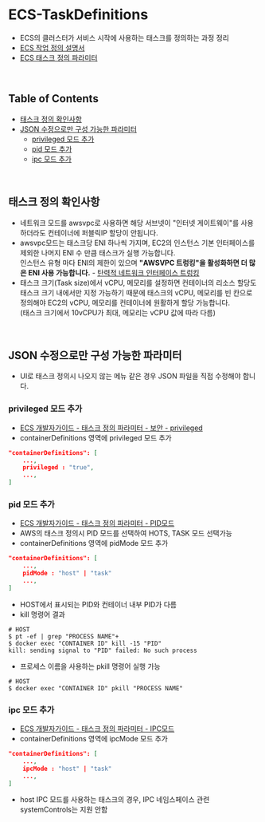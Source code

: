 # ECS-TaskDefinitions
- ECS의 클러스터가 서비스 시작에 사용하는 태스크를 정의하는 과정 정리
- [ECS 작업 정의 설명서](https://docs.aws.amazon.com/ko_kr/AmazonECS/latest/developerguide/task_definitions.html)
- [ECS 태스크 정의 파라미터](https://docs.aws.amazon.com/ko_kr/AmazonECS/latest/developerguide/task_definition_parameters.html)
<br>

## Table of Contents
- [태스크 정의 확인사항](#태스크-정의-확인사항)
- [JSON 수정으로만 구성 가능한 파라미터](#json-수정으로만-구성-가능한-파라미터)
	- [privileged 모드 추가](#privileged-모드-추가)
	- [pid 모드 추가](#pid-모드-추가)
	- [ipc 모드 추가](#ipc-모드-추가)

<br>

## 태스크 정의 확인사항
- 네트워크 모드를 awsvpc로 사용하면 해당 서브넷이 "인터넷 게이트웨이"를 사용하더라도 컨테이너에 퍼블릭IP 할당이 안됩니다.
- awsvpc모드는 태스크당 ENI 하나씩 가지며, EC2의 인스턴스 기본 인터페이스를 제외한 나머지 ENI 수 만큼 태스크가 실행 가능합니다.<br>인스턴스 유형 마다 ENI의 제한이 있으며 <b>"AWSVPC 트렁킹"을 활성화하면 더 많은 ENI 사용 가능합니다.</b> - [탄력적 네트워크 인터페이스 트렁킹](https://docs.aws.amazon.com/ko_kr/AmazonECS/latest/developerguide/container-instance-eni.html?icmpid=docs_ecs_hp_account_settings)
- 태스크 크기(Task size)에서 vCPU, 메모리를 설정하면 컨테이너의 리소스 할당도 태스크 크기 내에서만 지정 가능하기 때문에 태스크의 vCPU, 메모리를 빈 칸으로 정의해야 EC2의 vCPU, 메모리를 컨테이너에 원활하게 할당 가능합니다.<br>(태스크 크기에서 10vCPU가 최대, 메모리는 vCPU 값에 따라 다름)

<br>

## JSON 수정으로만 구성 가능한 파라미터
- UI로 태스크 정의시 나오지 않는 메뉴 같은 경우 JSON 파일을 직접 수정해야 합니다.
### privileged 모드 추가
- [ECS 개발자가이드 - 태스크 정의 파라미터 - 보안 - privileged](https://docs.aws.amazon.com/ko_kr/AmazonECS/latest/developerguide/task_definition_parameters.html#container_definition_security)
- containerDefinitions 영역에 privileged 모드 추가
```json
"containerDefinitions": [
	...,
	privileged : "true",
	...,
]
```

### pid 모드 추가
- [ECS 개발자가이드 - 태스크 정의 파라미터 - PID모드](https://docs.aws.amazon.com/ko_kr/AmazonECS/latest/developerguide/task_definition_parameters.html#task_definition_pidmode)
- AWS의 태스크 정의시 PID 모드를 선택하여 HOTS, TASK 모드 선택가능
- containerDefinitions 영역에 pidMode 모드 추가
```json
"containerDefinitions": [
	...,
	pidMode : "host" | "task"
	...,
]
```
- HOST에서 표시되는 PID와 컨테이너 내부 PID가 다름
- kill 명령어 결과
``` shell
# HOST
$ pt -ef | grep "PROCESS NAME"+
$ docker exec "CONTAINER ID" kill -15 "PID"
kill: sending signal to "PID" failed: No such process
```
- 프로세스 이름을 사용하는 pkill 명령어 실행 가능
``` shell
# HOST
$ docker exec "CONTAINER ID" pkill "PROCESS NAME"
```

### ipc 모드 추가
- [ECS 개발자가이드 - 태스크 정의 파라미터 - IPC모드](https://docs.aws.amazon.com/ko_kr/AmazonECS/latest/developerguide/task_definition_parameters.html#task_definition_ipcmode)
- containerDefinitions 영역에 ipcMode 모드 추가
```json
"containerDefinitions": [
	...,
	ipcMode : "host" | "task"
	...,
]
```
- host IPC 모드를 사용하는 태스크의 경우, IPC 네임스페이스 관련 systemControls는 지원 안함




